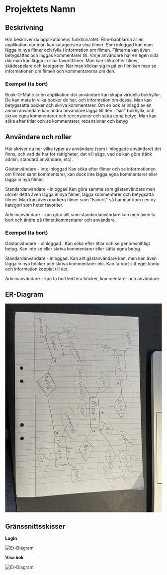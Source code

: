 # Projektets Namn

## Beskrivning

Här beskriver du applikationens funktionalitet.
Film-babblarna är en applikation där man kan katagorisera sina filmer. Som inloggad kan man lägga in nya filmer och fylla i information om filmen. Filmerna kan även betygsättas och läggas kommentarer till. Varje användare har en egen sida där man kan lägga in sina favoritfilmer. Man kan söka efter filmer, skådespelare och kategorier. När man klickar sig in på en film kan man se informationen om filmen och kommentarerna om den. 

### Exempel (ta bort)

Book-O-Matic är en applikation där användare kan skapa virtuella bokhyllor. De kan mata in vilka böcker de har, och information om dessa. Man kan betygssätta böcker och skriva kommentarer. Om en bok är inlagd av en annan användare kan andra användare lägga till den i "sin" bokhylla, och skriva egna kommentarer och recensioner och sätta egna betyg. Man kan söka efter titlar och se kommentarer, recensioner och betyg

## Användare och roller

Här skriver du ner vilka typer av användare (som i inloggade användare) det finns, och vad de har för rättigheter, det vill säga, vad de kan göra (tänk admin, standard användare, etc).

Gästanvändare - inte inloggad
Kan söka efter filmer och se informationen om filmen samt kommentarer, kan dock inte lägga egna kommentarer eller lägga in nya filmer. 

Standardanvändare - inloggad
Kan göra samma som gästanvändare men utöver detta även lägga in nya filmer, lägga kommentarer och betygsätta filmer. Man kan även markera filmer som "Favorit" så hamnar dom i en ny kategori som heter favoriter. 

Adminanvändare - 
kan göra allt som standardanvändare kan men även ta bort och ändra på filmer,kommentarer och användare. 

### Exempel (ta bort)

Gästanvändare - oinloggad
. Kan söka efter titlar och se genomsnittligt betyg. Kan inte se eller skriva kommentarer eller sätta egna betyg.

Standardanvändare - inloggad. Kan allt gästanvändare kan, men kan även lägga in nya böcker och skriva kommentarer etc. Kan ta bort sitt eget konto och information kopplat till det.

Adminanvändare - kan ta bort/editera böcker, kommentarer och användare.

## ER-Diagram

![Er-Diagram](./image1.JPG?raw=true "ER-diagram")

## Gränssnittsskisser

**Login**

![Er-Diagram](./ui_login.png?raw=true "ER-diagram")

**Visa bok**

![Er-Diagram](./ui_show_book.png?raw=true "ER-diagram")